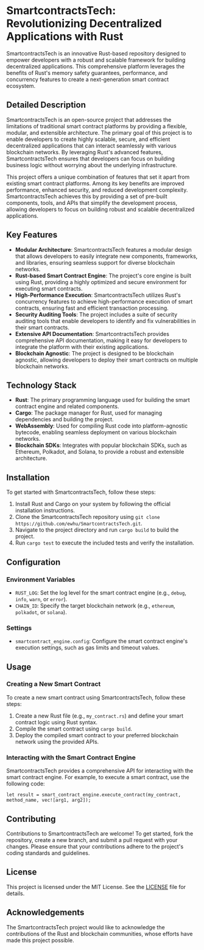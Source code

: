 **SmartcontractsTech: Revolutionizing Decentralized Applications with Rust**
=====================================================================

SmartcontractsTech is an innovative Rust-based repository designed to empower developers with a robust and scalable framework for building decentralized applications. This comprehensive platform leverages the benefits of Rust's memory safety guarantees, performance, and concurrency features to create a next-generation smart contract ecosystem.

**Detailed Description**
------------------------

SmartcontractsTech is an open-source project that addresses the limitations of traditional smart contract platforms by providing a flexible, modular, and extensible architecture. The primary goal of this project is to enable developers to create highly scalable, secure, and efficient decentralized applications that can interact seamlessly with various blockchain networks. By leveraging Rust's advanced features, SmartcontractsTech ensures that developers can focus on building business logic without worrying about the underlying infrastructure.

This project offers a unique combination of features that set it apart from existing smart contract platforms. Among its key benefits are improved performance, enhanced security, and reduced development complexity. SmartcontractsTech achieves this by providing a set of pre-built components, tools, and APIs that simplify the development process, allowing developers to focus on building robust and scalable decentralized applications.

**Key Features**
-----------------

* **Modular Architecture**: SmartcontractsTech features a modular design that allows developers to easily integrate new components, frameworks, and libraries, ensuring seamless support for diverse blockchain networks.
* **Rust-based Smart Contract Engine**: The project's core engine is built using Rust, providing a highly optimized and secure environment for executing smart contracts.
* **High-Performance Execution**: SmartcontractsTech utilizes Rust's concurrency features to achieve high-performance execution of smart contracts, ensuring fast and efficient transaction processing.
* **Security Auditing Tools**: The project includes a suite of security auditing tools that enable developers to identify and fix vulnerabilities in their smart contracts.
* **Extensive API Documentation**: SmartcontractsTech provides comprehensive API documentation, making it easy for developers to integrate the platform with their existing applications.
* **Blockchain Agnostic**: The project is designed to be blockchain agnostic, allowing developers to deploy their smart contracts on multiple blockchain networks.

**Technology Stack**
--------------------

* **Rust**: The primary programming language used for building the smart contract engine and related components.
* **Cargo**: The package manager for Rust, used for managing dependencies and building the project.
* **WebAssembly**: Used for compiling Rust code into platform-agnostic bytecode, enabling seamless deployment on various blockchain networks.
* **Blockchain SDKs**: Integrates with popular blockchain SDKs, such as Ethereum, Polkadot, and Solana, to provide a robust and extensible architecture.

**Installation**
--------------

To get started with SmartcontractsTech, follow these steps:

1. Install Rust and Cargo on your system by following the official installation instructions.
2. Clone the SmartcontractsTech repository using `git clone https://github.com/ewhu/SmartcontractsTech.git`.
3. Navigate to the project directory and run `cargo build` to build the project.
4. Run `cargo test` to execute the included tests and verify the installation.

**Configuration**
-----------------

### Environment Variables

* `RUST_LOG`: Set the log level for the smart contract engine (e.g., `debug`, `info`, `warn`, or `error`).
* `CHAIN_ID`: Specify the target blockchain network (e.g., `ethereum`, `polkadot`, or `solana`).

### Settings

* `smartcontract_engine.config`: Configure the smart contract engine's execution settings, such as gas limits and timeout values.

**Usage**
---------

### Creating a New Smart Contract

To create a new smart contract using SmartcontractsTech, follow these steps:

1. Create a new Rust file (e.g., `my_contract.rs`) and define your smart contract logic using Rust syntax.
2. Compile the smart contract using `cargo build`.
3. Deploy the compiled smart contract to your preferred blockchain network using the provided APIs.

### Interacting with the Smart Contract Engine

SmartcontractsTech provides a comprehensive API for interacting with the smart contract engine. For example, to execute a smart contract, use the following code:

`let result = smart_contract_engine.execute_contract(my_contract, method_name, vec![arg1, arg2]);`

**Contributing**
--------------

Contributions to SmartcontractsTech are welcome! To get started, fork the repository, create a new branch, and submit a pull request with your changes. Please ensure that your contributions adhere to the project's coding standards and guidelines.

**License**
---------

This project is licensed under the MIT License. See the [LICENSE](https://github.com/ewhu/SmartcontractsTech/blob/main/LICENSE) file for details.

**Acknowledgements**
-------------------

The SmartcontractsTech project would like to acknowledge the contributions of the Rust and blockchain communities, whose efforts have made this project possible.